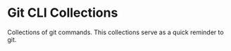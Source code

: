# Git CLI Collections

Collections of git commands. This collections serve as a quick reminder to git.

